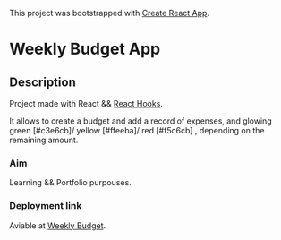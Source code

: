 This project was bootstrapped with [Create React App](https://github.com/facebook/create-react-app).

# Weekly Budget App

## Description

Project made with React && [React Hooks](https://en.reactjs.org/docs/hooks-intro.html).

It allows to create a budget and add a record of expenses, and glowing green [#c3e6cb]/ yellow [#ffeeba]/ red [#f5c6cb] , depending on the remaining amount.

### Aim

Learning && Portfolio purpouses.


### Deployment link

Aviable at [Weekly Budget](https://jovial-leavitt-760005.netlify.com).